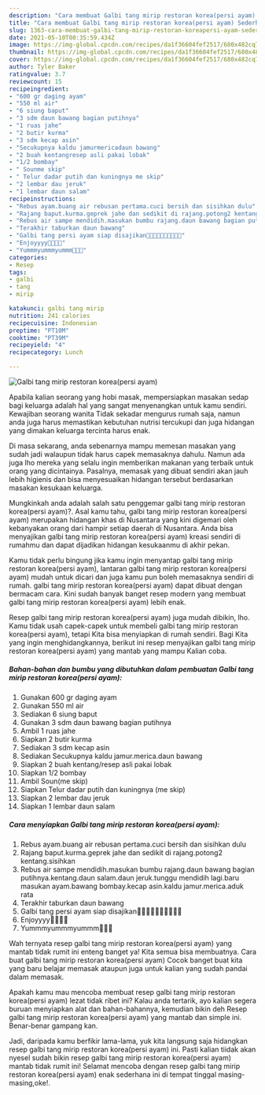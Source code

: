 ```yaml
---
description: "Cara membuat Galbi tang mirip restoran korea(persi ayam) Sederhana Untuk Jualan"
title: "Cara membuat Galbi tang mirip restoran korea(persi ayam) Sederhana Untuk Jualan"
slug: 1363-cara-membuat-galbi-tang-mirip-restoran-koreapersi-ayam-sederhana-untuk-jualan
date: 2021-05-10T00:35:59.434Z
image: https://img-global.cpcdn.com/recipes/da1f36604fef2517/680x482cq70/galbi-tang-mirip-restoran-koreapersi-ayam-foto-resep-utama.jpg
thumbnail: https://img-global.cpcdn.com/recipes/da1f36604fef2517/680x482cq70/galbi-tang-mirip-restoran-koreapersi-ayam-foto-resep-utama.jpg
cover: https://img-global.cpcdn.com/recipes/da1f36604fef2517/680x482cq70/galbi-tang-mirip-restoran-koreapersi-ayam-foto-resep-utama.jpg
author: Tyler Baker
ratingvalue: 3.7
reviewcount: 15
recipeingredient:
- "600 gr daging ayam"
- "550 ml air"
- "6 siung baput"
- "3 sdm daun bawang bagian putihnya"
- "1 ruas jahe"
- "2 butir kurma"
- "3 sdm kecap asin"
- "Secukupnya kaldu jamurmericadaun bawang"
- "2 buah kentangresep asli pakai lobak"
- "1/2 bombay"
- " Sounme skip"
- " Telur dadar putih dan kuningnya me skip"
- "2 lembar dau jeruk"
- "1 lembar daun salam"
recipeinstructions:
- "Rebus ayam.buang air rebusan pertama.cuci bersih dan sisihkan dulu"
- "Rajang baput.kurma.geprek jahe dan sedikit di rajang.potong2 kentang.sisihkan"
- "Rebus air sampe mendidih.masukan bumbu rajang.daun bawang bagian putihnya.kentang.daun salam.daun jeruk.tunggu mendidih lagi.baru masukan ayam.bawang bombay.kecap asin.kaldu jamur.merica.aduk rata"
- "Terakhir taburkan daun bawang"
- "Galbi tang persi ayam siap disajikan🤗🤗🤗🤗😉🤤🤤🤤🤤🤤"
- "Enjoyyyy🤤🤤🤤🤤"
- "Yummmyummmyummm🤤🤤🤤"
categories:
- Resep
tags:
- galbi
- tang
- mirip

katakunci: galbi tang mirip 
nutrition: 241 calories
recipecuisine: Indonesian
preptime: "PT10M"
cooktime: "PT39M"
recipeyield: "4"
recipecategory: Lunch

---
```



![Galbi tang mirip restoran korea(persi ayam)](https://img-global.cpcdn.com/recipes/da1f36604fef2517/680x482cq70/galbi-tang-mirip-restoran-koreapersi-ayam-foto-resep-utama.jpg)

Apabila kalian seorang yang hobi masak, mempersiapkan masakan sedap bagi keluarga adalah hal yang sangat menyenangkan untuk kamu sendiri. Kewajiban seorang  wanita Tidak sekadar mengurus rumah saja, namun anda juga harus memastikan kebutuhan nutrisi tercukupi dan juga hidangan yang dimakan keluarga tercinta harus enak.

Di masa  sekarang, anda sebenarnya mampu memesan masakan yang sudah jadi walaupun tidak harus capek memasaknya dahulu. Namun ada juga lho mereka yang selalu ingin memberikan makanan yang terbaik untuk orang yang dicintainya. Pasalnya, memasak yang dibuat sendiri akan jauh lebih higienis dan bisa menyesuaikan hidangan tersebut berdasarkan masakan kesukaan keluarga. 



Mungkinkah anda adalah salah satu penggemar galbi tang mirip restoran korea(persi ayam)?. Asal kamu tahu, galbi tang mirip restoran korea(persi ayam) merupakan hidangan khas di Nusantara yang kini digemari oleh kebanyakan orang dari hampir setiap daerah di Nusantara. Anda bisa menyajikan galbi tang mirip restoran korea(persi ayam) kreasi sendiri di rumahmu dan dapat dijadikan hidangan kesukaanmu di akhir pekan.

Kamu tidak perlu bingung jika kamu ingin menyantap galbi tang mirip restoran korea(persi ayam), lantaran galbi tang mirip restoran korea(persi ayam) mudah untuk dicari dan juga kamu pun boleh memasaknya sendiri di rumah. galbi tang mirip restoran korea(persi ayam) dapat dibuat dengan bermacam cara. Kini sudah banyak banget resep modern yang membuat galbi tang mirip restoran korea(persi ayam) lebih enak.

Resep galbi tang mirip restoran korea(persi ayam) juga mudah dibikin, lho. Kamu tidak usah capek-capek untuk membeli galbi tang mirip restoran korea(persi ayam), tetapi Kita bisa menyiapkan di rumah sendiri. Bagi Kita yang ingin menghidangkannya, berikut ini resep menyajikan galbi tang mirip restoran korea(persi ayam) yang mantab yang mampu Kalian coba.

<!--inarticleads1-->

##### Bahan-bahan dan bumbu yang dibutuhkan dalam pembuatan Galbi tang mirip restoran korea(persi ayam):

1. Gunakan 600 gr daging ayam
1. Gunakan 550 ml air
1. Sediakan 6 siung baput
1. Gunakan 3 sdm daun bawang bagian putihnya
1. Ambil 1 ruas jahe
1. Siapkan 2 butir kurma
1. Sediakan 3 sdm kecap asin
1. Sediakan Secukupnya kaldu jamur.merica.daun bawang
1. Siapkan 2 buah kentang/resep asli pakai lobak
1. Siapkan 1/2 bombay
1. Ambil  Soun(me skip)
1. Siapkan  Telur dadar putih dan kuningnya (me skip)
1. Siapkan 2 lembar dau jeruk
1. Siapkan 1 lembar daun salam




<!--inarticleads2-->

##### Cara menyiapkan Galbi tang mirip restoran korea(persi ayam):

1. Rebus ayam.buang air rebusan pertama.cuci bersih dan sisihkan dulu
1. Rajang baput.kurma.geprek jahe dan sedikit di rajang.potong2 kentang.sisihkan
1. Rebus air sampe mendidih.masukan bumbu rajang.daun bawang bagian putihnya.kentang.daun salam.daun jeruk.tunggu mendidih lagi.baru masukan ayam.bawang bombay.kecap asin.kaldu jamur.merica.aduk rata
1. Terakhir taburkan daun bawang
1. Galbi tang persi ayam siap disajikan🤗🤗🤗🤗😉🤤🤤🤤🤤🤤
1. Enjoyyyy🤤🤤🤤🤤
1. Yummmyummmyummm🤤🤤🤤




Wah ternyata resep galbi tang mirip restoran korea(persi ayam) yang mantab tidak rumit ini enteng banget ya! Kita semua bisa membuatnya. Cara buat galbi tang mirip restoran korea(persi ayam) Cocok banget buat kita yang baru belajar memasak ataupun juga untuk kalian yang sudah pandai dalam memasak.

Apakah kamu mau mencoba membuat resep galbi tang mirip restoran korea(persi ayam) lezat tidak ribet ini? Kalau anda tertarik, ayo kalian segera buruan menyiapkan alat dan bahan-bahannya, kemudian bikin deh Resep galbi tang mirip restoran korea(persi ayam) yang mantab dan simple ini. Benar-benar gampang kan. 

Jadi, daripada kamu berfikir lama-lama, yuk kita langsung saja hidangkan resep galbi tang mirip restoran korea(persi ayam) ini. Pasti kalian tiidak akan nyesel sudah bikin resep galbi tang mirip restoran korea(persi ayam) mantab tidak rumit ini! Selamat mencoba dengan resep galbi tang mirip restoran korea(persi ayam) enak sederhana ini di tempat tinggal masing-masing,oke!.

